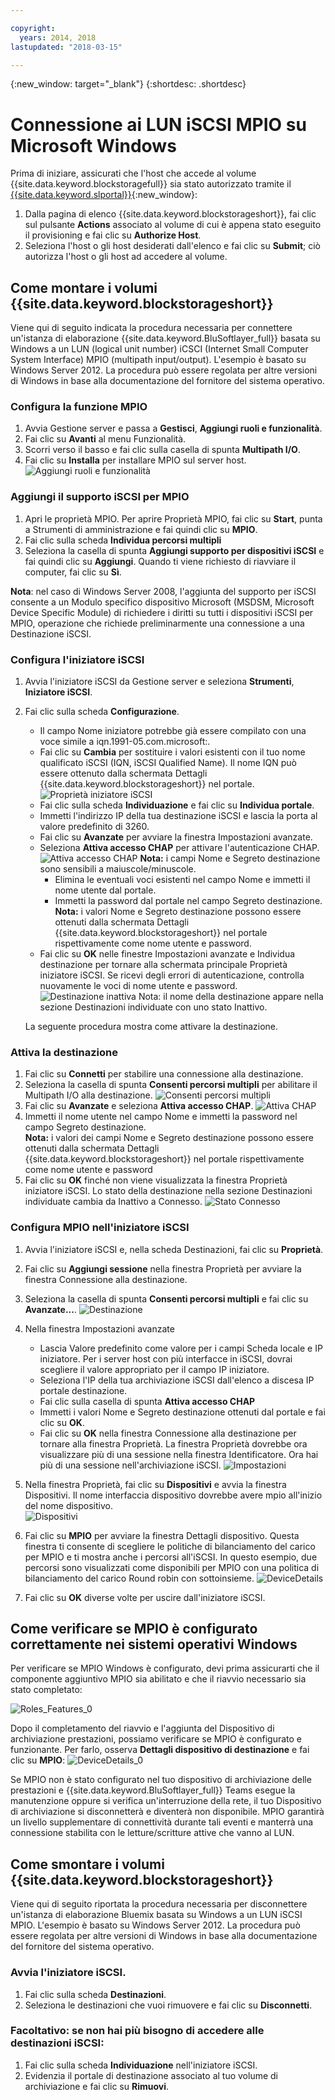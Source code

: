 ```yaml
---

copyright:
  years: 2014, 2018
lastupdated: "2018-03-15"

---
```

{:new_window: target="_blank"}
{:shortdesc: .shortdesc}

# Connessione ai LUN iSCSI MPIO su Microsoft Windows

Prima di iniziare, assicurati che l'host che accede al volume {{site.data.keyword.blockstoragefull}} sia stato autorizzato tramite il [{{site.data.keyword.slportal}}](https://control.softlayer.com/){:new_window}:

1. Dalla pagina di elenco {{site.data.keyword.blockstorageshort}}, fai clic sul pulsante **Actions** associato al volume di cui è appena stato eseguito il provisioning e fai clic su **Authorize Host**.
2. Seleziona l'host o gli host desiderati dall'elenco e fai clic su **Submit**; ciò autorizza l'host o gli host ad accedere al volume.

## Come montare i volumi {{site.data.keyword.blockstorageshort}}

Viene qui di seguito indicata la procedura necessaria per connettere un'istanza di elaborazione {{site.data.keyword.BluSoftlayer_full}} basata su Windows a un LUN (logical unit number) iCSCI (Internet Small Computer System Interface) MPIO (multipath input/output). L'esempio è basato su Windows Server 2012. La procedura può essere regolata per altre versioni di Windows in base alla documentazione del fornitore del sistema operativo.

### Configura la funzione MPIO

1. Avvia Gestione server e passa a **Gestisci**, **Aggiungi ruoli e funzionalità**.
2. Fai clic su **Avanti** al menu Funzionalità.
3. Scorri verso il basso e fai clic sulla casella di spunta **Multipath I/O**.
4. Fai clic su **Installa** per installare MPIO sul server host.
![Aggiungi ruoli e funzionalità](/images/Roles_Features.png)

### Aggiungi il supporto iSCSI per MPIO

1. Apri le proprietà MPIO. Per aprire Proprietà MPIO, fai clic su **Start**, punta a Strumenti di amministrazione e fai quindi clic su **MPIO**.
2. Fai clic sulla scheda **Individua percorsi multipli**
3. Seleziona la casella di spunta **Aggiungi supporto per dispositivi iSCSI** e fai quindi clic su **Aggiungi**. Quando ti viene richiesto di riavviare il computer, fai clic su **Sì**.

**Nota**: nel caso di Windows Server 2008, l'aggiunta del supporto per iSCSI consente a un Modulo specifico dispositivo Microsoft (MSDSM, Microsoft Device Specific Module) di richiedere i diritti su tutti i dispositivi iSCSI per MPIO, operazione che richiede preliminarmente una connessione a una Destinazione iSCSI.

### Configura l'iniziatore iSCSI

1. Avvia l'iniziatore iSCSI da Gestione server e seleziona **Strumenti**, **Iniziatore iSCSI**.
2. Fai clic sulla scheda **Configurazione**.
    - Il campo Nome iniziatore potrebbe già essere compilato con una voce simile a iqn.1991-05.com.microsoft:.
    - Fai clic su **Cambia** per sostituire i valori esistenti con il tuo nome qualificato iSCSI (IQN, iSCSI Qualified Name). Il nome IQN può essere ottenuto dalla schermata Dettagli {{site.data.keyword.blockstorageshort}} nel portale.
    ![Proprietà iniziatore iSCSI](/images/iSCSI.png)
    - Fai clic sulla scheda **Individuazione** e fai clic su **Individua portale**.
    - Immetti l'indirizzo IP della tua destinazione iSCSI e lascia la porta al valore predefinito di 3260. 
    - Fai clic su **Avanzate** per avviare la finestra Impostazioni avanzate.
    - Seleziona **Attiva accesso CHAP** per attivare l'autenticazione CHAP.
    ![Attiva accesso CHAP](/images/Advanced_0.png)
    **Nota:** i campi Nome e Segreto destinazione sono sensibili a maiuscole/minuscole.
         - Elimina le eventuali voci esistenti nel campo Nome e immetti il nome utente dal portale.
         - Immetti la password dal portale nel campo Segreto destinazione.<br/>
         **Nota:** i valori Nome e Segreto destinazione possono essere ottenuti dalla schermata Dettagli {{site.data.keyword.blockstorageshort}} nel portale rispettivamente come nome utente e password.
    - Fai clic su **OK** nelle finestre Impostazioni avanzate e Individua destinazione per tornare alla schermata principale Proprietà iniziatore iSCSI. Se ricevi degli errori di autenticazione, controlla nuovamente le voci di nome utente e password.
    ![Destinazione inattiva](/images/Inactive_0.png)
    Nota: il nome della destinazione appare nella sezione Destinazioni individuate con uno stato Inattivo. 
    
    La seguente procedura mostra come attivare la destinazione.
    
### Attiva la destinazione

1. Fai clic su **Connetti** per stabilire una connessione alla destinazione.
2. Seleziona la casella di spunta **Consenti percorsi multipli** per abilitare il Multipath I/O alla destinazione.
![Consenti percorsi multipli](/images/Connect_0.png)
3. Fai clic su **Avanzate** e seleziona **Attiva accesso CHAP**.
![Attiva CHAP](/images/chap_0.png)
4. Immetti il nome utente nel campo Nome e immetti la password nel campo Segreto destinazione.<br/>
**Nota:** i valori dei campi Nome e Segreto destinazione possono essere ottenuti dalla schermata Dettagli {{site.data.keyword.blockstorageshort}} nel portale rispettivamente come nome utente e password
5. Fai clic su **OK** finché non viene visualizzata la finestra Proprietà iniziatore iSCSI. Lo stato della destinazione nella sezione Destinazioni individuate cambia da Inattivo a Connesso.
![Stato Connesso](/images/Connected.png) 


### Configura MPIO nell'iniziatore iSCSI

1. Avvia l'iniziatore iSCSI e, nella scheda Destinazioni, fai clic su **Proprietà**.
2. Fai clic su **Aggiungi sessione** nella finestra Proprietà per avviare la finestra Connessione alla destinazione.
3. Seleziona la casella di spunta **Consenti percorsi multipli** e fai clic su **Avanzate...**.
  ![Destinazione](/images/Target.png) 
  
4. Nella finestra Impostazioni avanzate
   - Lascia Valore predefinito come valore per i campi Scheda locale e IP iniziatore. Per i server host con più interfacce in iSCSI, dovrai scegliere il valore appropriato per il campo IP iniziatore.
   - Seleziona l'IP della tua archiviazione iSCSI dall'elenco a discesa IP portale destinazione.
   - Fai clic sulla casella di spunta **Attiva accesso CHAP**
   - Immetti i valori Nome e Segreto destinazione ottenuti dal portale e fai clic su **OK**.
   - Fai clic su **OK** nella finestra Connessione alla destinazione per tornare alla finestra Proprietà. La finestra Proprietà dovrebbe ora visualizzare più di una sessione nella finestra Identificatore. Ora hai più di una sessione nell'archiviazione iSCSI.
   ![Impostazioni](/images/Settings.png) 
   
5. Nella finestra Proprietà, fai clic su **Dispositivi** e avvia la finestra Dispositivi. Il nome interfaccia dispositivo dovrebbe avere mpio all'inizio del nome dispositivo.<br/>
  ![Dispositivi](/images/Devices.png) 
  
6. Fai clic su **MPIO** per avviare la finestra Dettagli dispositivo. Questa finestra ti consente di scegliere le politiche di bilanciamento del carico per MPIO e ti mostra anche i percorsi all'iSCSI. In questo esempio, due percorsi sono visualizzati come disponibili per MPIO con una politica di bilanciamento del carico Round robin con sottoinsieme.
  ![DeviceDetails](/images/DeviceDetails.png) 
  
7. Fai clic su **OK** diverse volte per uscire dall'iniziatore iSCSI.



## Come verificare se MPIO è configurato correttamente nei sistemi operativi Windows

Per verificare se MPIO Windows è configurato, devi prima assicurarti che il componente aggiuntivo MPIO sia abilitato e che il riavvio necessario sia stato completato:

![Roles_Features_0](/images/Roles_Features_0.png)

Dopo il completamento del riavvio e l'aggiunta del Dispositivo di archiviazione prestazioni, possiamo verificare se MPIO è configurato e funzionante. Per farlo, osserva **Dettagli dispositivo di destinazione** e fai clic su **MPIO**:
![DeviceDetails_0](/images/DeviceDetails_0.png)

Se MPIO non è stato configurato nel tuo dispositivo di archiviazione delle prestazioni e {{site.data.keyword.BluSoftlayer_full}} Teams esegue la manutenzione oppure si verifica un'interruzione della rete, il tuo Dispositivo di archiviazione si disconnetterà e diventerà non disponibile. MPIO garantirà un livello supplementare di connettività durante tali eventi e manterrà una connessione stabilita con le letture/scritture attive che vanno al LUN.

## Come smontare i volumi {{site.data.keyword.blockstorageshort}}

Viene qui di seguito riportata la procedura necessaria per disconnettere un'istanza di elaborazione Bluemix basata su Windows a un LUN iSCSI MPIO. L'esempio è basato su Windows Server 2012. La procedura può essere regolata per altre versioni di Windows in base alla documentazione del fornitore del sistema operativo.

### Avvia l'iniziatore iSCSI.

1. Fai clic sulla scheda **Destinazioni**.
2. Seleziona le destinazioni che vuoi rimuovere e fai clic su **Disconnetti**.

### Facoltativo: se non hai più bisogno di accedere alle destinazioni iSCSI:

1. Fai clic sulla scheda **Individuazione** nell'iniziatore iSCSI.
2. Evidenzia il portale di destinazione associato al tuo volume di archiviazione e fai clic su **Rimuovi**.
